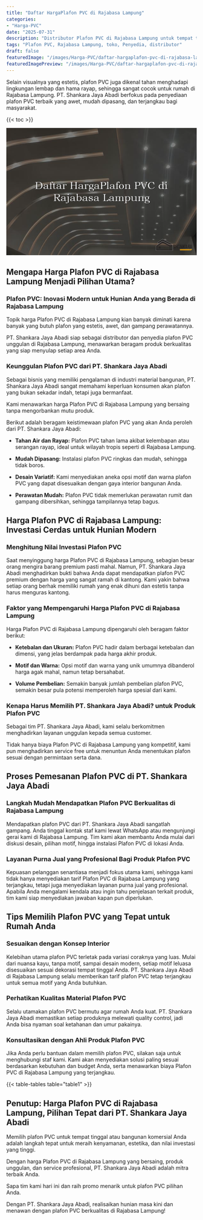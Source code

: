 ```yaml
---
title: "Daftar HargaPlafon PVC di Rajabasa Lampung"
categories:
- "Harga-PVC"
date: "2025-07-31"
description: "Distributor Plafon PVC di Rajabasa Lampung untuk tempat tinggal, kantor, dan ritel. Material berkualitas, beragam motif, pilihan warna modern, dengan jasa instalasi dikerjakan oleh teknisi ahli dan jaminan resmi!|Layanan distribusi Plafon PVC di Rajabasa Lampung bagi kebutuhan rumah, perkantoran, maupun ritel, beserta material terbaik dan pemasangan oleh teknisi profesional serta kepastian resmi.|Solusi Plafon PVC di Rajabasa Lampung yang terbukti untuk tempat tinggal, office, dan ritel, dengan material unggulan dan pemasangan dikerjakan oleh teknisi profesional serta jaminan resmi.|Distribusi Plafon PVC di Rajabasa Lampung bagi hunian, perkantoran, serta toko, beserta panel unggulan dan penempatan oleh tim ahli, disertai dengan garansi resmi.}"
tags: "Plafon PVC, Rajabasa Lampung, toko, Penyedia, distributor"
draft: false
featuredImage: "/images/Harga-PVC/daftar-hargaplafon-pvc-di-rajabasa-lampung.png"
featuredImagePreview: "/images/Harga-PVC/daftar-hargaplafon-pvc-di-rajabasa-lampung.png"
---
```


Selain visualnya yang estetis, plafon PVC juga dikenal tahan menghadapi lingkungan lembap dan hama rayap, sehingga sangat cocok untuk rumah di Rajabasa Lampung. PT. Shankara Jaya Abadi berfokus pada penyediaan plafon PVC terbaik yang awet, mudah dipasang, dan terjangkau bagi masyarakat.

{{< toc >}}

![Daftar HargaPlafon PVC di Rajabasa Lampung](/images/Harga-PVC/Daftar-HargaPlafon-PVC-di-Rajabasa-Lampung.png)

## Mengapa Harga Plafon PVC di Rajabasa Lampung Menjadi Pilihan Utama?

### Plafon PVC: Inovasi Modern untuk Hunian Anda yang Berada di Rajabasa Lampung

Topik harga Plafon PVC di Rajabasa Lampung kian banyak diminati karena banyak yang butuh plafon yang estetis, awet, dan gampang perawatannya.

PT. Shankara Jaya Abadi siap sebagai distributor dan penyedia plafon PVC unggulan di Rajabasa Lampung, menawarkan beragam produk berkualitas yang siap menyulap setiap area Anda.

### Keunggulan Plafon PVC dari PT. Shankara Jaya Abadi

Sebagai bisnis yang memiliki pengalaman di industri material bangunan, PT. Shankara Jaya Abadi sangat memahami keperluan konsumen akan plafon yang bukan sekadar indah, tetapi juga bermanfaat.

Kami menawarkan harga Plafon PVC di Rajabasa Lampung yang bersaing tanpa mengorbankan mutu produk.

Berikut adalah beragam keistimewaan plafon PVC yang akan Anda peroleh dari PT. Shankara Jaya Abadi:

- **Tahan Air dan Rayap:** Plafon PVC tahan lama akibat kelembapan atau serangan rayap, ideal untuk wilayah tropis seperti di Rajabasa Lampung.

- **Mudah Dipasang:** Instalasi plafon PVC ringkas dan mudah, sehingga tidak boros.

- **Desain Variatif:** Kami menyediakan aneka opsi motif dan warna plafon PVC yang dapat disesuaikan dengan gaya interior bangunan Anda.

- **Perawatan Mudah:** Plafon PVC tidak memerlukan perawatan rumit dan gampang dibersihkan, sehingga tampilannya tetap bagus.

## Harga Plafon PVC di Rajabasa Lampung: Investasi Cerdas untuk Hunian Modern

### Menghitung Nilai Investasi Plafon PVC

Saat menyinggung harga Plafon PVC di Rajabasa Lampung, sebagian besar orang mengira barang premium pasti mahal. Namun, PT. Shankara Jaya Abadi menghadirkan bukti bahwa Anda dapat mendapatkan plafon PVC premium dengan harga yang sangat ramah di kantong. Kami yakin bahwa setiap orang berhak memiliki rumah yang enak dihuni dan estetis tanpa harus menguras kantong.

### Faktor yang Mempengaruhi Harga Plafon PVC di Rajabasa Lampung

Harga Plafon PVC di Rajabasa Lampung dipengaruhi oleh beragam faktor berikut:

- **Ketebalan dan Ukuran:** Plafon PVC hadir dalam berbagai ketebalan dan dimensi, yang jelas berdampak pada harga akhir produk.

- **Motif dan Warna:** Opsi motif dan warna yang unik umumnya dibanderol harga agak mahal, namun tetap bersahabat.

- **Volume Pembelian:** Semakin banyak jumlah pembelian plafon PVC, semakin besar pula potensi memperoleh harga spesial dari kami.

### Kenapa Harus Memilih PT. Shankara Jaya Abadi? untuk Produk Plafon PVC

Sebagai tim PT. Shankara Jaya Abadi, kami selalu berkomitmen menghadirkan layanan unggulan kepada semua customer.

Tidak hanya biaya Plafon PVC di Rajabasa Lampung yang kompetitif, kami pun menghadirkan service free untuk menuntun Anda menentukan plafon sesuai dengan permintaan serta dana.

## Proses Pemesanan Plafon PVC di PT. Shankara Jaya Abadi

### Langkah Mudah Mendapatkan Plafon PVC Berkualitas di Rajabasa Lampung

Mendapatkan plafon PVC dari PT. Shankara Jaya Abadi sangatlah gampang. Anda tinggal kontak staf kami lewat WhatsApp atau mengunjungi gerai kami di Rajabasa Lampung. Tim kami akan membantu Anda mulai dari diskusi desain, pilihan motif, hingga instalasi Plafon PVC di lokasi Anda.

### Layanan Purna Jual yang Profesional Bagi Produk Plafon PVC

Kepuasan pelanggan senantiasa menjadi fokus utama kami, sehingga kami tidak hanya menyediakan tarif Plafon PVC di Rajabasa Lampung yang terjangkau, tetapi juga menyediakan layanan purna jual yang profesional. Apabila Anda mengalami kendala atau ingin tahu penjelasan terkait produk, tim kami siap menyediakan jawaban kapan pun diperlukan.

## Tips Memilih Plafon PVC yang Tepat untuk Rumah Anda

### Sesuaikan dengan Konsep Interior

Kelebihan utama plafon PVC terletak pada variasi coraknya yang luas. Mulai dari nuansa kayu, tanpa motif, sampai desain modern, setiap motif leluasa disesuaikan sesuai dekorasi tempat tinggal Anda. PT. Shankara Jaya Abadi di Rajabasa Lampung selalu memberikan tarif plafon PVC tetap terjangkau untuk semua motif yang Anda butuhkan.

### Perhatikan Kualitas Material Plafon PVC

Selalu utamakan plafon PVC bermutu agar rumah Anda kuat. PT. Shankara Jaya Abadi memastikan setiap produknya melewati quality control, jadi Anda bisa nyaman soal ketahanan dan umur pakainya.

### Konsultasikan dengan Ahli Produk Plafon PVC

Jika Anda perlu bantuan dalam memilih plafon PVC, silakan saja untuk menghubungi staf kami. Kami akan menyediakan solusi paling sesuai berdasarkan kebutuhan dan budget Anda, serta menawarkan biaya Plafon PVC di Rajabasa Lampung yang terjangkau.

{{< table-tables table="table1" >}}

## Penutup: Harga Plafon PVC di Rajabasa Lampung, Pilihan Tepat dari PT. Shankara Jaya Abadi

Memilih plafon PVC untuk tempat tinggal atau bangunan komersial Anda adalah langkah tepat untuk meraih kenyamanan, estetika, dan nilai investasi yang tinggi.

Dengan harga Plafon PVC di Rajabasa Lampung yang bersaing, produk unggulan, dan service profesional, PT. Shankara Jaya Abadi adalah mitra terbaik Anda.

Sapa tim kami hari ini dan raih promo menarik untuk plafon PVC pilihan Anda.

Dengan PT. Shankara Jaya Abadi, realisaikan hunian masa kini dan menawan dengan plafon PVC berkualitas di Rajabasa Lampung!
